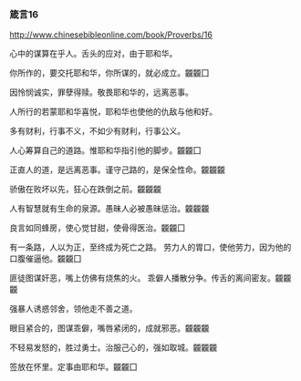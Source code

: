 ### 箴言16
http://www.chinesebibleonline.com/book/Proverbs/16

心中的谋算在乎人。舌头的应对，由于耶和华。

你所作的，要交托耶和华，你所谋的，就必成立。龖龖囗

因怜悯诚实，罪孽得赎。敬畏耶和华的，远离恶事。

人所行的若蒙耶和华喜悦，耶和华也使他的仇敌与他和好。

多有财利，行事不义，不如少有财利，行事公义。

人心筹算自己的道路。惟耶和华指引他的脚步。龖龖囗

正直人的道，是远离恶事。谨守己路的，是保全性命。龖龖龖

骄傲在败坏以先，狂心在跌倒之前。龖龖龖

人有智慧就有生命的泉源。愚昧人必被愚昧惩治。龖龖龖

良言如同蜂房，使心觉甘甜，使骨得医治。龖龖囗

有一条路，人以为正，至终成为死亡之路。
劳力人的胃口，使他劳力，因为他的口腹催逼他。龖龖囗

匪徒图谋奸恶，嘴上仿佛有烧焦的火。
乖僻人播散分争。传舌的离间密友。龖龖龖

强暴人诱惑邻舍，领他走不善之道。

眼目紧合的，图谋乖僻，嘴唇紧闭的，成就邪恶。龖龖龖

不轻易发怒的，胜过勇士。治服己心的，强如取城。龖龖龖

签放在怀里。定事由耶和华。龖龖囗
